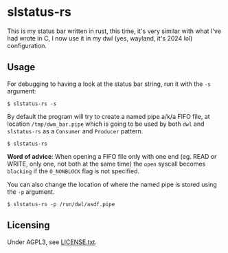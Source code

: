 # slstatus-rs

This is my status bar written in rust, this time, it's very similar with what I've had wrote in C, I now use it in my dwl (yes, wayland, it's 2024 lol) configuration.

## Usage
For debugging to having a look at the status bar string, run it with the `-s` argument:
```
$ slstatus-rs -s
```

By default the program will try to create a named pipe a/k/a FIFO file, at location `/tmp/dwm_bar.pipe` which is going to be used by both `dwl` and `slstatus-rs` as a `Consumer` and `Producer` pattern.
```
$ slstatus-rs
```
**Word of advice**: When opening a FIFO file only with one end (eg. READ or WRITE, only one, not both at the same time) the `open` syscall becomes `blocking` if the `O_NONBLOCK` flag is not specified.

You can also change the location of where the named pipe is stored using the `-p` argument.
```
$ slstatus-rs -p /run/dwl/asdf.pipe
```

## Licensing

Under AGPL3, see [LICENSE.txt](./LICENSE.txt).
